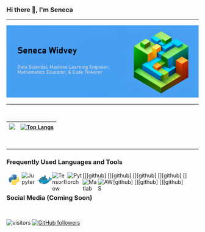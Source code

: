 ### Hi there 👋, I'm Seneca
---

<img src="https://raw.githubusercontent.com/swidvey/swidvey/master/profile_banner.PNG">

<!--
Should add description after image
-->

---

<br>

| <img src="https://github-readme-stats.vercel.app/api?username=swidvey&count_private=true&theme=radical&show_icons=true" /> | [![Top Langs](https://github-readme-stats.vercel.app/api/top-langs/?username=swidvey&layout=compact&theme=radical)](https://github.com/swidvey/github-readme-stats) |
| ------------- | ------------- |

<br>

---

### Frequently Used Languages and Tools 
[<img align="left" alt="Python" width="40px" src="https://raw.githubusercontent.com/github/explore/80688e429a7d4ef2fca1e82350fe8e3517d3494d/topics/python/python.png"/>][github]
[<img align="left" alt="Jupyter" width="40px" src="https://upload.wikimedia.org/wikipedia/commons/thumb/3/38/Jupyter_logo.svg/883px-Jupyter_logo.svg.png"/>][github]
[<img align="left" alt="Docker" width="40px" src="https://github.com/devicons/devicon/blob/master/icons/docker/docker-original.svg"/>][github]
[<img align="left" alt="Tensorflow" width="40px" src="https://upload.wikimedia.org/wikipedia/commons/thumb/2/2d/Tensorflow_logo.svg/1200px-Tensorflow_logo.svg.png"/>][github]
[<img align="left" alt="Pytorch" width="40px" src="https://pytorch.org/assets/images/pytorch-logo.png"/>][github]
[<img align="left" alt="Matlab" width="40px" src="https://upload.wikimedia.org/wikipedia/commons/thumb/2/21/Matlab_Logo.png/667px-Matlab_Logo.png"/>][github]
[<img align="left" alt="AWS" width="40px" src="https://upload.wikimedia.org/wikipedia/commons/9/93/Amazon_Web_Services_Logo.svg"/>][github]


### Social Media (Coming Soon)
<!--
Need to update other meadia accounts
-->

<br>

![visitors](https://visitor-badge.laobi.icu/badge?page_id=swidvey.swidvey)
[![GitHub followers](https://img.shields.io/github/followers/swidvey.svg?style=social&label=Follow)](https://github.com/swidvey?tab=followers)
